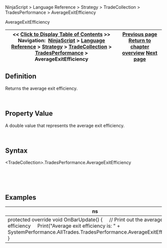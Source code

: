 ﻿


NinjaScript \> Language Reference \> Strategy \> TradeCollection \> TradesPerformance \> AverageExitEfficiency






















AverageExitEfficiency







| \<\< [Click to Display Table of Contents](averageexitefficiency.md) \>\> **Navigation:**     [NinjaScript](ninjascript-1.md) \> [Language Reference](language_reference_wip-1.md) \> [Strategy](strategy-1.md) \> [TradeCollection](tradecollection-1.md) \> [TradesPerformance](tradesperformance-1.md) \> AverageExitEfficiency | [Previous page](averageentryefficiency-1.md) [Return to chapter overview](tradesperformance-1.md) [Next page](averagetimeinmarket-1.md) |
| --- | --- |











## Definition


Returns the average exit efficiency.  

 


## Property Value


A double value that represents the average exit efficiency.


 


## Syntax
\<TradeCollection\>.TradesPerformance.AverageExitEfficiency


 


 


## 


## Examples




| ns |
| --- |
| protected override void OnBarUpdate() {      // Print out the average exit efficiency      Print("Average exit efficiency is: " \+ SystemPerformance.AllTrades.TradesPerformance.AverageExitEfficiency); } |









